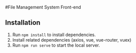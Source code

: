 #File Management System Front-end

## Installation

1. Run `npm install` to install dependencies.
2. Install related dependencies (axios, vue, vue-router, vuex)
3. Run `npm run serve` to start the local server.
